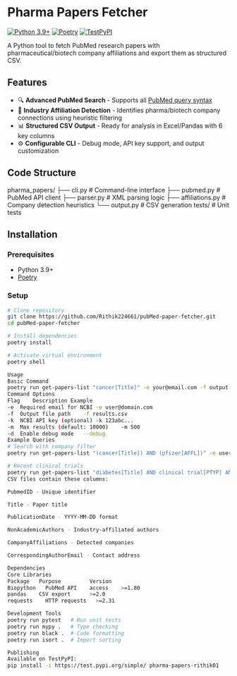 # Pharma Papers Fetcher

[![Python 3.9+](https://img.shields.io/badge/python-3.9%2B-blue.svg)](https://www.python.org/downloads/)
[![Poetry](https://img.shields.io/endpoint?url=https://python-poetry.org/badge/v0.json)](https://python-poetry.org/)
[![TestPyPI](https://img.shields.io/testpypi/v/pharma-papers-rithik01)](https://test.pypi.org/project/pharma-papers-rithik01/)

A Python tool to fetch PubMed research papers with pharmaceutical/biotech company affiliations and export them as structured CSV.

## Features

- 🔍 **Advanced PubMed Search** - Supports all [PubMed query syntax](https://pubmed.ncbi.nlm.nih.gov/advanced/)
- 🏢 **Industry Affiliation Detection** - Identifies pharma/biotech company connections using heuristic filtering
- 📊 **Structured CSV Output** - Ready for analysis in Excel/Pandas with 6 key columns
- ⚙️ **Configurable CLI** - Debug mode, API key support, and output customization

## Code Structure
pharma_papers/
├── cli.py # Command-line interface
├── pubmed.py # PubMed API client
├── parser.py # XML parsing logic
├── affiliations.py # Company detection heuristics
└── output.py # CSV generation
tests/ # Unit tests

## Installation

### Prerequisites
- Python 3.9+
- [Poetry](https://python-poetry.org/docs/#installation)

### Setup
```bash
# Clone repository
git clone https://github.com/Rithik224661/pubMed-paper-fetcher.git
cd pubMed-paper-fetcher

# Install dependencies
poetry install

# Activate virtual environment
poetry shell

Usage
Basic Command
poetry run get-papers-list "cancer[Title]" -e your@email.com -f output.csv
Command Options
Flag	Description	Example
-e	Required email for NCBI	-e user@domain.com
-f	Output file path	-f results.csv
-k	NCBI API key (optional)	-k 123abc...
-m	Max results (default: 10000)	-m 500
-d	Enable debug mode	--debug
Example Queries
# Search with company filter
poetry run get-papers-list "(cancer[Title]) AND (pfizer[AFFL])" -e user@email.com -f results.csv

# Recent clinical trials
poetry run get-papers-list "diabetes[Title] AND clinical trial[PTYP] AND 2023:2025[PDAT]" -e user@email.com -f trials.csvOutput Format
CSV files contain these columns:

PubmedID - Unique identifier

Title - Paper title

PublicationDate - YYYY-MM-DD format

NonAcademicAuthors - Industry-affiliated authors

CompanyAffiliations - Detected companies

CorrespondingAuthorEmail - Contact address

Dependencies
Core Libraries
Package	  Purpose	      Version
Biopython	PubMed API    access	>=1.80
pandas	  CSV export	  >=2.0
requests	HTTP requests	>=2.31

Development Tools
poetry run pytest   # Run unit tests
poetry run mypy .   # Type checking
poetry run black .  # Code formatting
poetry run isort .  # Import sorting

Publishing
Available on TestPyPI:
pip install -i https://test.pypi.org/simple/ pharma-papers-rithik01

